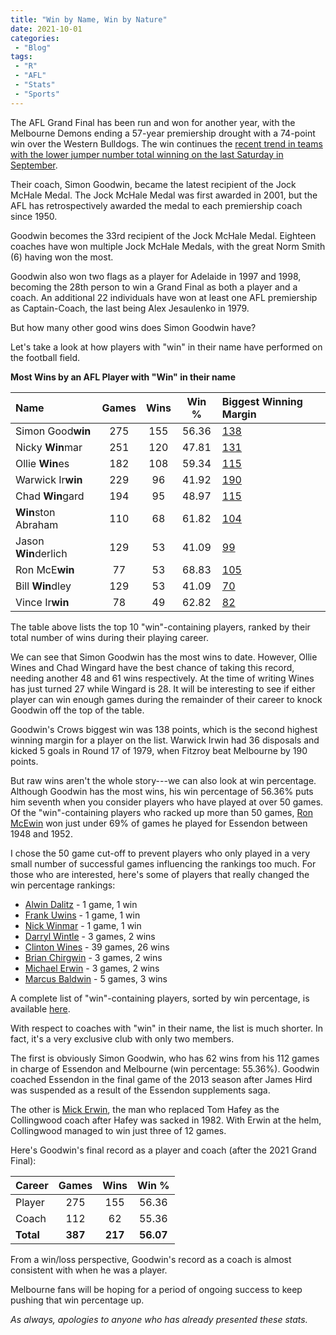 ```yaml
---
title: "Win by Name, Win by Nature"
date: 2021-10-01
categories:
 - "Blog"
tags:
 - "R"
 - "AFL" 
 - "Stats"
 - "Sports"
---
```


<!--more-->

The AFL Grand Final has been run and won for another year, with the Melbourne Demons ending a 57-year premiership drought with a 74-point win over the Western Bulldogs. The win continues the [recent trend in teams with the lower jumper number total winning on the last Saturday in September](https://www.lincolntracy.com/posts/2021-afl-grand-final/).

Their coach, Simon Goodwin, became the latest recipient of the Jock McHale Medal. The Jock McHale Medal was first awarded in 2001, but the AFL has retrospectively awarded the medal to each premiership coach since 1950. 

Goodwin becomes the 33rd recipient of the Jock McHale Medal. Eighteen coaches have won multiple Jock McHale Medals, with the great Norm Smith (6) having won the most. 

Goodwin also won two flags as a player for Adelaide in 1997 and 1998, becoming the 28th person to win a Grand Final as both a player and a coach. An additional 22 individuals have won at least one AFL premiership as Captain-Coach, the last being Alex Jesaulenko in 1979.  

But how many other good wins does Simon Goodwin have? 

Let's take a look at how players with "win" in their name have performed on the football field. 

**Most Wins by an AFL Player with "Win" in their name**

| Name                 | Games | Wins | Win % | Biggest Winning Margin                                              |
| :------------------- | :---: | :--: | :---: | :------------------------------------------------------------------ |
| Simon	Good**win**	   | 275   | 155  | 56.36 | [138](https://afltables.com/afl/stats/games/2006/010520060602.html) |
| Nicky	**Win**mar	   | 251   | 120  | 47.81 | [131](https://afltables.com/afl/stats/games/1991/011519910504.html) | 
| Ollie	**Win**es	   | 182   | 108  | 59.34 | [115](https://afltables.com/afl/stats/games/2017/132020170826.html) | 
| Warwick Ir**win**	   | 229   | 96   | 41.92 | [190](https://afltables.com/afl/stats/games/1979/061119790728.html) |
| Chad **Win**gard	   | 194   | 95   | 48.97 | [115](https://afltables.com/afl/stats/games/2017/132020170826.html) |
| **Win**ston Abraham  | 110   | 68   | 61.82 | [104](https://afltables.com/afl/stats/games/1998/081219980814.html) |
| Jason **Win**derlich | 129   | 53   | 41.09 | [99](https://afltables.com/afl/stats/games/2005/030520050821.html)  |
| Ron McE**win**       | 77	   | 53   | 68.83 | [105](https://afltables.com/afl/stats/games/1950/051619500429.html) |
| Bill **Win**dley	   | 129   | 53   | 41.09 | [70](https://afltables.com/afl/stats/games/1899/151618990902.html)  |
| Vince Ir**win**      | 78    | 49   | 62.82 | [82](https://afltables.com/afl/stats/games/1924/051519240614.html)  |

The table above lists the top 10 "win"-containing players, ranked by their total number of wins during their playing career.

We can see that Simon Goodwin has the most wins to date. However, Ollie Wines and Chad Wingard have the best chance of taking this record, needing another 48 and 61 wins respectively. At the time of writing Wines has just turned 27 while Wingard is 28. It will be interesting to see if either player can win enough games during the remainder of their career to knock Goodwin off the top of the table.

Goodwin's Crows biggest win was 138 points, which is the second highest winning margin for a player on the list. Warwick Irwin had 36 disposals and kicked 5 goals in Round 17 of 1979, when Fitzroy beat Melbourne by 190 points. 

But raw wins aren't the whole story---we can also look at win percentage. Although Goodwin has the most wins, his win percentage of 56.36% puts him seventh when you consider players who have played at over 50 games. Of the "win"-containing players who racked up more than 50 games, [Ron McEwin](https://afltables.com/afl/stats/players/R/Ron_McEwin.html) won just under 69% of games he played for Essendon between 1948 and 1952. 

I chose the 50 game cut-off to prevent players who only played in a very small number of successful games influencing the rankings too much. For those who are interested, here's some of players that really changed the win percentage rankings:
- [Alwin Dalitz](https://afltables.com/afl/stats/players/A/Alwin_Dalitz.html) - 1 game, 1 win
- [Frank Uwins](https://afltables.com/afl/stats/players/F/Frank_Uwins.html) - 1 game, 1 win
- [Nick Winmar](https://afltables.com/afl/stats/players/N/Nick_Winmar.html) - 1 game, 1 win
- [Darryl Wintle](https://afltables.com/afl/stats/players/D/Darryl_Wintle.html) - 3 games, 2 wins
- [Clinton Wines](https://afltables.com/afl/stats/players/C/Clinton_Wines.html) - 39 games, 26 wins
- [Brian Chirgwin](https://afltables.com/afl/stats/players/B/Brian_Chirgwin.html) - 3 games, 2 wins
- [Michael Erwin](https://afltables.com/afl/stats/players/M/Michael_Erwin.html) - 3 games, 2 wins
- [Marcus Baldwin](https://afltables.com/afl/stats/players/M/Marcus_Baldwin.html) - 5 games, 3 wins

A complete list of "win"-containing players, sorted by win percentage, is available [here](/files/content/posts/win-name-win-nature/player_wins_incl_perc_no_limits.pdf). 

With respect to coaches with "win" in their name, the list is much shorter. In fact, it's a very exclusive club with only two members.

The first is obviously Simon Goodwin, who has 62 wins from his 112 games in charge of Essendon and Melbourne (win percentage: 55.36%). Goodwin coached Essendon in the final game of the 2013 season after James Hird was suspended as a result of the Essendon supplements saga.  

The other is [Mick Erwin](https://afltables.com/afl/stats/coaches/Mick_Erwin.html), the man who replaced Tom Hafey as the Collingwood coach after Hafey was sacked in 1982. With Erwin at the helm, Collingwood managed to win just three of 12 games. 

Here's Goodwin's final record as a player and coach (after the 2021 Grand Final):

| Career    | Games     | Wins     | Win %     |
| :-------- | :-------: | :------: | :-------: |
| Player    | 275       | 155      | 56.36     |
| Coach     | 112       | 62       | 55.36     |
| **Total** | **387**   | **217**  | **56.07** | 

From a win/loss perspective, Goodwin's record as a coach is almost consistent with when he was a player. 

Melbourne fans will be hoping for a period of ongoing success to keep pushing that win percentage up.  

*As always, apologies to anyone who has already presented these stats.*